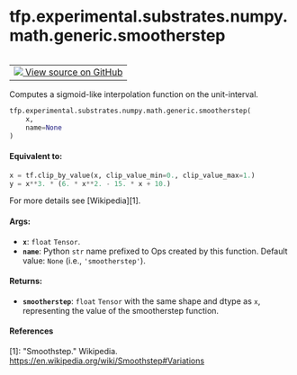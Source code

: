 <div itemscope itemtype="http://developers.google.com/ReferenceObject">
<meta itemprop="name" content="tfp.experimental.substrates.numpy.math.generic.smootherstep" />
<meta itemprop="path" content="Stable" />
</div>

# tfp.experimental.substrates.numpy.math.generic.smootherstep


<table class="tfo-notebook-buttons tfo-api" align="left">

<td>
  <a target="_blank" href="https://github.com/tensorflow/probability/blob/master/tensorflow_probability/python/experimental/substrates/numpy/math/generic.py">
    <img src="https://www.tensorflow.org/images/GitHub-Mark-32px.png" />
    View source on GitHub
  </a>
</td></table>



Computes a sigmoid-like interpolation function on the unit-interval.

``` python
tfp.experimental.substrates.numpy.math.generic.smootherstep(
    x,
    name=None
)
```



<!-- Placeholder for "Used in" -->


#### Equivalent to:



```python
x = tf.clip_by_value(x, clip_value_min=0., clip_value_max=1.)
y = x**3. * (6. * x**2. - 15. * x + 10.)
```

For more details see [Wikipedia][1].

#### Args:


* <b>`x`</b>: `float` `Tensor`.
* <b>`name`</b>: Python `str` name prefixed to Ops created by this function.
  Default value: `None` (i.e., `'smootherstep'`).


#### Returns:


* <b>`smootherstep`</b>: `float` `Tensor` with the same shape and dtype as `x`,
  representing the value of the smootherstep function.

#### References

[1]: "Smoothstep." Wikipedia.
     https://en.wikipedia.org/wiki/Smoothstep#Variations
